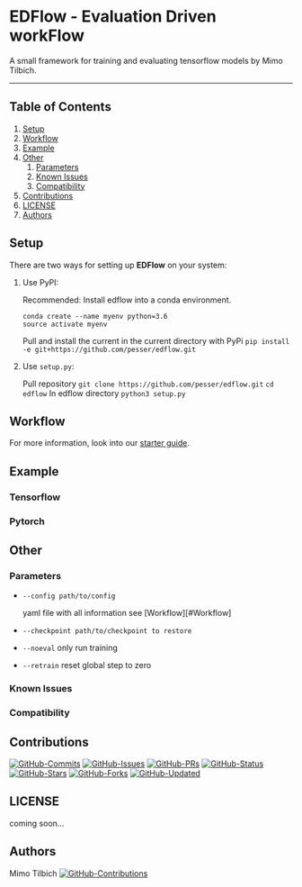 # EDFlow - Evaluation Driven workFlow

A small framework for training and evaluating tensorflow models by Mimo Tilbich.


---

## Table of Contents
1. [Setup](#Setup)
2. [Workflow](#Workflow)
3. [Example](#Example)
4. [Other](#Other)
    1. [Parameters](#Parameters)
    2. [Known Issues](#Known-Issues)
    3. [Compatibility](#Compatibility)
5. [Contributions](#Contributions)
6. [LICENSE](#LICENSE)
7. [Authors](#Authors)


## Setup

There are two ways for setting up **EDFlow** on your system:

1. Use PyPI:

    Recommended: Install edflow into a conda environment.
    ```
    conda create --name myenv python=3.6
    source activate myenv
    ```
    
    Pull and install the current in the current directory with PyPi
    `pip install -e git+https://github.com/pesser/edflow.git`

2. Use `setup.py`:

    Pull repository
    `git clone https://github.com/pesser/edflow.git`
    `cd edflow`
    In edflow directory
    `python3 setup.py`

## Workflow

For more information, look into our [starter guide](link).


## Example

### Tensorflow

### Pytorch


## Other

### Parameters

- `--config path/to/config`

    yaml file with all information see [Workflow][#Workflow]

- `--checkpoint path/to/checkpoint to restore`

- `--noeval`
    only run training

- `--retrain`
    reset global step to zero


### Known Issues
### Compatibility


## Contributions
[![GitHub-Commits][GitHub-Commits]](https://github.com/pesser/edflow/graphs/commit-activity)
[![GitHub-Issues][GitHub-Issues]](https://github.com/pesser/edflow/issues)
[![GitHub-PRs][GitHub-PRs]](https://github.com/pesser/edflow/pulls)
[![GitHub-Status][GitHub-Status]](https://github.com/pesser/edflow/releases)
[![GitHub-Stars][GitHub-Stars]](https://github.com/pesser/edflow/stargazers)
[![GitHub-Forks][GitHub-Forks]](https://github.com/pesser/edflow/network)
[![GitHub-Updated][GitHub-Updated]](https://github.com/pesser/edflow/pulse)
  



## LICENSE

coming soon…

## Authors

Mimo Tilbich [![GitHub-Contributions][GitHub-Contributions]](https://github.com/pesser/edflow/graphs/contributors)





[GitHub-Status]: https://img.shields.io/github/tag/pesser/edflow.svg?maxAge=86400&logo=github&logoColor=white
[GitHub-Forks]: https://img.shields.io/github/forks/pesser/edflow.svg?logo=github&logoColor=white
[GitHub-Stars]: https://img.shields.io/github/stars/pesser/edflow.svg?logo=github&logoColor=white
[GitHub-Commits]: https://img.shields.io/github/commit-activity/y/pesser/edflow.svg?logo=github&logoColor=white
[GitHub-Issues]: https://img.shields.io/github/issues-closed/pesser/edflow.svg?logo=github&logoColor=white
[GitHub-PRs]: https://img.shields.io/github/issues-pr-closed/pesser/edflow.svg?logo=github&logoColor=white
[GitHub-Contributions]: https://img.shields.io/github/contributors/pesser/edflow.svg?logo=github&logoColor=white
[GitHub-Updated]: https://img.shields.io/github/last-commit/pesser/edflow/master.svg?logo=github&logoColor=white&label=pushed
